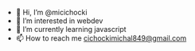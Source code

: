 - 👋 Hi, I’m @micichocki
- 👀 I’m interested in webdev
- 🌱 I’m currently learning javascript
- 📫 How to reach me cichockimichal849@gmail.com

<!---
mitzhi/mitzhi is a ✨ special ✨ repository because its `README.md` (this file) appears on your GitHub profile.
You can click the Preview link to take a look at your changes.
--->
